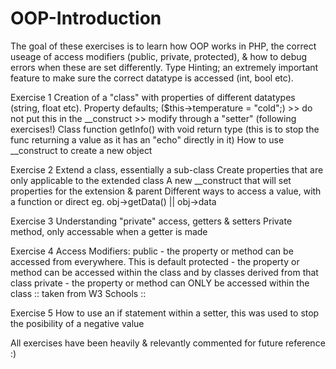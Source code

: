 # OOP-Introduction

The goal of these exercises is to learn how OOP works in PHP, the correct useage of access modifiers (public, private, protected), & how to debug errors when these are set differently. Type Hinting; an extremely important feature to make sure the correct datatype is accessed (int, bool etc).

Exercise 1
Creation of a "class" with properties of different datatypes (string, float etc).
Property defaults; ($this->temperature = "cold";) >> do not put this in the __construct >> modify through a "setter" (following exercises!)
Class function getInfo() with void return type (this is to stop the func returning a value as it has an "echo" directly in it)
How to use __construct to create a new object

Exercise 2
Extend a class, essentially a sub-class
Create properties that are only applicable to the extended class
A new __construct that will set properties for the extension & parent
Different ways to access a value, with a function or direct eg. obj->getData() || obj->data

Exercise 3
Understanding "private" access, getters & setters
Private method, only accessable when a getter is made

Exercise 4
Access Modifiers:
    public - the property or method can be accessed from everywhere. This is default
    protected - the property or method can be accessed within the class and by classes derived from that class
    private - the property or method can ONLY be accessed within the class
        :: taken from W3 Schools ::

Exercise 5
How to use an if statement within a setter, this was used to stop the posibility of a negative value



All exercises have been heavily & relevantly commented for future reference :)